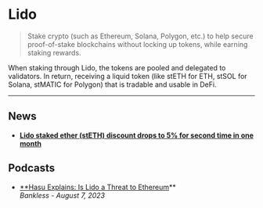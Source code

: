 # Lido

> Stake crypto (such as Ethereum, Solana, Polygon, etc.) to help secure proof-of-stake blockchains without locking up tokens, while earning staking rewards.

When staking through Lido, the tokens are pooled and delegated to validators.
In return, receiving a liquid token (like stETH for ETH, stSOL for Solana, stMATIC for Polygon) that is tradable and usable in DeFi.

---

## News

- [**Lido staked ether (stETH) discount drops to 5% for second time in one month**](https://www.theblock.co/post/151380/lido-staked-ether-steth-discount-drops-to-5-for-second-time-in-one-month)

## Podcasts

- [**Hasu Explains: Is Lido a Threat to Ethereum](https://www.youtube.com/watch?v=IfuUdIblfrY)**
  <br/>_Bankless - August 7, 2023_
